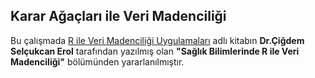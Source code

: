 ## Karar Ağaçları ile Veri Madenciliği

Bu çalışmada [R ile Veri Madenciliği Uygulamaları](http://www.caglayan.com/urundetay/553674/R-ile-Veri-Madenciligi-Uygulamalari-Dr-Mehmet-Erdal-BALABAN-Dr-Elif-KARTAL-9789754360936#sthash.f7ZrTY0f.dpbs) adlı kitabın
**Dr.Çiğdem Selçukcan Erol** tarafından yazılmış olan
**"Sağlık Bilimlerinde R ile Veri Madenciliği"** bölümünden yararlanılmıştır. 
